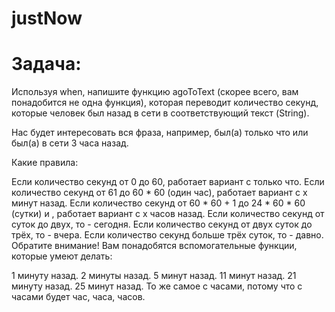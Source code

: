 # justNow
# Задача: 
Используя when, напишите функцию agoToText (скорее всего, вам понадобится не одна функция), которая переводит количество секунд, которые человек был назад в сети в соответствующий текст (String).

Нас будет интересовать вся фраза, например, был(а) только что или был(а) в сети 3 часа назад.

Какие правила:

Если количество секунд от 0 до 60, работает вариант с только что.
Если количество секунд от 61 до 60 * 60 (один час), работает вариант с x минут назад.
Если количество секунд от 60 * 60 + 1 до 24 * 60 * 60 (сутки) и , работает вариант с x часов назад.
Если количество секунд от суток до двух, то - сегодня.
Если количество секунд от двух суток до трёх, то - вчера.
Если количество секунд больше трёх суток, то - давно.
Обратите внимание! Вам понадобятся вспомогательные функции, которые умеют делать:

1 минуту назад.
2 минуты назад.
5 минут назад.
11 минут назад.
21 минуту назад.
25 минут назад.
То же самое с часами, потому что с часами будет час, часа, часов.
